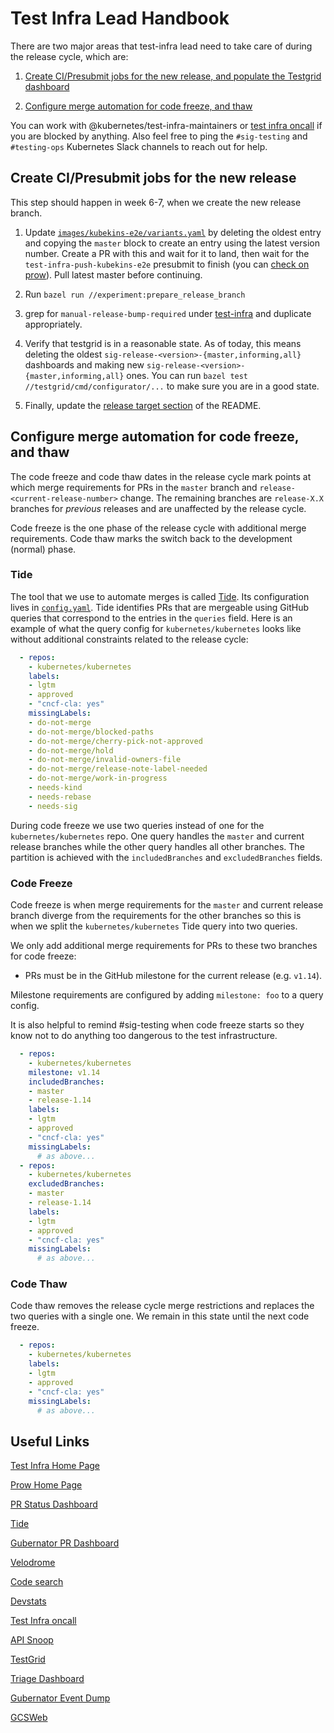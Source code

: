 # Test Infra Lead Handbook

There are two major areas that test-infra lead need to take care of during the release cycle, which are:

1. [Create CI/Presubmit jobs for the new release, and populate the Testgrid dashboard](#create-cipresubmit-jobs-for-the-new-release)

1. [Configure merge automation for code freeze, and thaw](#configure-merge-automation-for-code-freeze-and-thaw)

You can work with @kubernetes/test-infra-maintainers or [test infra oncall](https://go.k8s.io/oncall) if you are blocked by anything.
Also feel free to ping the `#sig-testing` and `#testing-ops` Kubernetes Slack channels to reach out for help.

## Create CI/Presubmit jobs for the new release

This step should happen in week 6-7, when we create the new release branch.

1. Update [`images/kubekins-e2e/variants.yaml`](https://github.com/kubernetes/test-infra/blob/master/images/kubekins-e2e/variants.yaml)
   by deleting the oldest entry and copying the `master` block to create an entry
   using the latest version number. Create a PR with this and wait for it to land,
   then wait for the `test-infra-push-kubekins-e2e` presubmit to finish (you can
   [check on prow](https://prow.k8s.io/?job=post-test-infra-push-kubekins-e2e)).
   Pull latest master before continuing.

1. Run `bazel run //experiment:prepare_release_branch`

1. grep for `manual-release-bump-required` under [test-infra](https://github.com/kubernetes/test-infra)
   and duplicate appropriately.

1. Verify that testgrid is in a reasonable state. As of today, this means
   deleting the oldest `sig-release-<version>-{master,informing,all}`
   dashboards and making new `sig-release-<version>-{master,informing,all}`
   ones. You can run `bazel test //testgrid/cmd/configurator/...` to make sure
   you are in a good state.

1. Finally, update the [release target section](https://github.com/kubernetes/test-infra#release-branch-jobs--image-validation-jobs)
   of the README.

## Configure merge automation for code freeze, and thaw

The code freeze and code thaw dates in the release cycle mark points at which merge requirements for PRs in the `master` branch and `release-<current-release-number>` change. The remaining branches are `release-X.X` branches for *previous* releases and are unaffected by the release cycle.

Code freeze is the one phase of the release cycle with additional merge requirements. Code thaw marks the switch back to the development (normal) phase.

### Tide

The tool that we use to automate merges is called [Tide](https://github.com/kubernetes/test-infra/tree/master/prow/cmd/tide#tide). Its configuration lives in [`config.yaml`](https://github.com/kubernetes/test-infra/blob/master/prow/config.yaml). Tide identifies PRs that are mergeable using GitHub queries that correspond to the entries in the `queries` field.
Here is an example of what the query config for `kubernetes/kubernetes` looks like without additional constraints related to the release cycle:

```yaml
  - repos:
    - kubernetes/kubernetes
    labels:
    - lgtm
    - approved
    - "cncf-cla: yes"
    missingLabels:
    - do-not-merge
    - do-not-merge/blocked-paths
    - do-not-merge/cherry-pick-not-approved
    - do-not-merge/hold
    - do-not-merge/invalid-owners-file
    - do-not-merge/release-note-label-needed
    - do-not-merge/work-in-progress
    - needs-kind
    - needs-rebase
    - needs-sig
```

During code freeze we use two queries instead of one for the `kubernetes/kubernetes` repo. One query handles the `master` and current release branches while the other query handles all other branches. The partition is achieved with the `includedBranches` and `excludedBranches` fields.

### Code Freeze

Code freeze is when merge requirements for the `master` and current release branch diverge from the requirements for the other branches so this is when we split the `kubernetes/kubernetes` Tide query into two queries.

We only add additional merge requirements for PRs to these two branches for code freeze:
- PRs must be in the GitHub milestone for the current release (e.g. `v1.14`).

Milestone requirements are configured by adding `milestone: foo` to a query config.

It is also helpful to remind #sig-testing when code freeze starts so they know
not to do anything too dangerous to the test infrastructure.


```yaml
  - repos:
    - kubernetes/kubernetes
    milestone: v1.14
    includedBranches:
    - master
    - release-1.14
    labels:
    - lgtm
    - approved
    - "cncf-cla: yes"
    missingLabels:
      # as above...
  - repos:
    - kubernetes/kubernetes
    excludedBranches:
    - master
    - release-1.14
    labels:
    - lgtm
    - approved
    - "cncf-cla: yes"
    missingLabels:
      # as above...
```

### Code Thaw

Code thaw removes the release cycle merge restrictions and replaces the two queries with a single one. We remain in this state until the next code freeze.

```yaml
  - repos:
    - kubernetes/kubernetes
    labels:
    - lgtm
    - approved
    - "cncf-cla: yes"
    missingLabels:
      # as above...
```


## Useful Links

[Test Infra Home Page](https://github.com/kubernetes/test-infra)

[Prow Home Page](https://prow.k8s.io)

[PR Status Dashboard](https://prow.k8s.io/pr)

[Tide](https://prow.k8s.io/tide)

[Gubernator PR Dashboard](https://gubernator.k8s.io/pr)

[Velodrome](http://velodrome.k8s.io)

[Code search](https://cs.k8s.io/)

[Devstats](https://k8s.devstats.cncf.io)

[Test Infra oncall](https://go.k8s.io/oncall)

[API Snoop](https://apisnoop.cncf.io)

[TestGrid](https://testgrid.k8s.io/)

[Triage Dashboard](https://storage.googleapis.com/k8s-gubernator/triage/index.html)

[Gubernator Event Dump](http://github-dot-k8s-gubernator.appspot.com/timeline?repo=kubernetes/kubernetes&number=1)

[GCSWeb](http://gcsweb.k8s.io/gcs/test-infra-oncall/)
